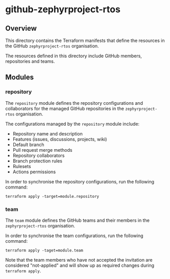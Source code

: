 # github-zephyrproject-rtos

## Overview

This directory contains the Terraform manifests that define the resources in the
GitHub `zephyrproject-rtos` organisation.

The resources defined in this directory include GitHub members, repositories and
teams.

## Modules

### repository

The `repository` module defines the repository configurations and collaborators
for the managed GitHub repositories in the `zephyrproject-rtos` organisation.

The configurations managed by the `repository` module include:

* Repository name and description
* Features (issues, discussions, projects, wiki)
* Default branch
* Pull request merge methods
* Repository collaborators
* Branch protection rules
* Rulesets
* Actions permissions

In order to synchronise the repository configurations, run the following
command:

```
terraform apply -target=module.repository
```

### team

The `team` module defines the GitHub teams and their members in the
`zephyrproject-rtos` organisation.

In order to synchronise the team configurations, run the following command:

```
terraform apply -taget=module.team
```

Note that the team members who have not accepted the invitation are considered
"not-applied" and will show up as required changes during `terraform apply`.
